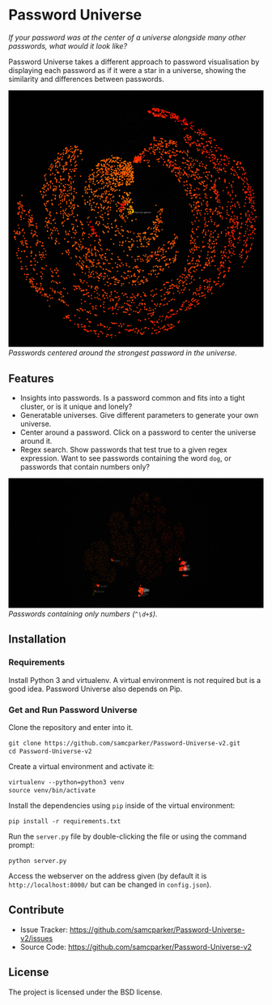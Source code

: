 # Password Universe

*If your password was at the center of a universe alongside many other passwords, what would it look like?*

Password Universe takes a different approach to password visualisation by displaying each password as if it were a star in a universe, showing the similarity and differences between passwords.

![](/docs/imgs/centered.png)
*Passwords centered around the strongest password in the universe.*

## Features

- Insights into passwords. Is a password common and fits into a tight cluster, or is it unique and lonely?
- Generatable universes. Give different parameters to generate your own universe.
- Center around a password. Click on a password to center the universe around it.
- Regex search. Show passwords that test true to a given regex expression. Want to see passwords containing the word `dog`, or passwords that contain numbers only?

![](/docs/imgs/numbers-only.png)
*Passwords containing only numbers (`^\d+$`).*

## Installation

### Requirements

Install Python 3 and virtualenv. A virtual environment is not required but is a good idea. Password Universe also depends on Pip.

### Get and Run Password Universe

Clone the repository and enter into it.

```
git clone https://github.com/samcparker/Password-Universe-v2.git
cd Password-Universe-v2
```

Create a virtual environment and activate it:

```
virtualenv --python=python3 venv
source venv/bin/activate
```

Install the dependencies using `pip` inside of the virtual environment:

```
pip install -r requirements.txt
```

Run the `server.py` file by double-clicking the file or using the command prompt:

```
python server.py
```

Access the webserver on the address given (by default it is `http://localhost:8000/` but can be changed in `config.json`).

## Contribute

- Issue Tracker: https://github.com/samcparker/Password-Universe-v2/issues
- Source Code: https://github.com/samcparker/Password-Universe-v2

## License

The project is licensed under the BSD license.